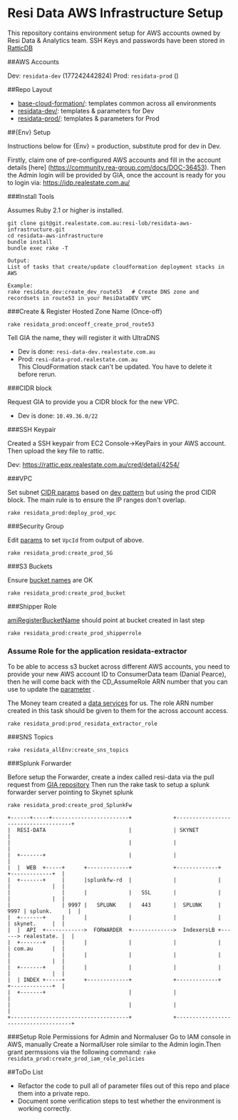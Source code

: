# Resi Data AWS Infrastructure Setup

This repository contains environment setup for AWS accounts owned by Resi Data & Analytics team. SSH Keys and passwords have been stored in [RatticDB](https://rattic.eqx.realestate.com.au/cred/list-by-group/195/)

##AWS Accounts

Dev: `residata-dev` (177242442824)
Prod: `residata-prod` ()  

##Repo Layout

- [base-cloud-formation/](base-cloud-formation/):  templates common across all environments
- [residata-dev/](residata-dev/):  templates & parameters for Dev
- [residata-prod/](residata-prod/):  templates & parameters for Prod

##{Env} Setup

Instructions below for {Env} = production, substitute prod for dev in Dev.

Firstly, claim one of pre-configured AWS accounts and fill in the account details [here] (https://community.rea-group.com/docs/DOC-36453). Then the Admin login will be provided by GIA, once the account is ready  for you to login via: https://idp.realestate.com.au/

###Install Tools

Assumes Ruby 2.1 or higher is installed.
```
git clone git@git.realestate.com.au:resi-lob/residata-aws-infrastructure.git
cd residata-aws-infrastructure
bundle install
bundle exec rake -T

Output:
List of tasks that create/update cloudformation deployment stacks in AWS

Example:
rake residata_dev:create_dev_route53   # Create DNS zone and recordsets in route53 in your ResiDataDEV VPC
```

###Create & Register Hosted Zone Name (Once-off)

`rake residata_prod:onceoff_create_prod_route53`

Tell GIA the name, they will register it with UltraDNS

- Dev is done: `resi-data-dev.realestate.com.au`
- Prod: `resi-data-prod.realestate.com.au`  
This CloudFormation stack can't be updated. You have to delete it before rerun.

###CIDR block

Request GIA to provide you a CIDR block for the new VPC. 

- Dev is done: `10.49.36.0/22` 

###SSH Keypair

Created a SSH keypair from EC2 Console->KeyPairs in your AWS account. Then upload the key file to rattic.

Dev: https://rattic.eqx.realestate.com.au/cred/detail/4254/

###VPC
 
Set subnet [CIDR params](residata-prod/parameters/vpc-params.json) based on [dev pattern](residata-dev/parameters/rddev-vpc-params.json) but using the prod CIDR block. The main rule is to ensure the IP ranges don't overlap.

`rake residata_prod:deploy_prod_vpc`

###Security Group

Edit [params](residata-prod/parameters/security-group-params.json) to set `VpcId` from output of above.

`rake residata_prod:create_prod_SG`

###S3 Buckets

Ensure [bucket names](residata-prod/parameters/create-bucket-params.json) are OK 

`rake residata_prod:create_prod_bucket`

###Shipper Role

[amiRegisterBucketName](residata-prod/parameters/shipper-role-params.json) should point at bucket created in last step

`rake residata_prod:create_prod_shipperrole`

### Assume Role for the application residata-extractor

To be able to access s3 bucket across different AWS accounts, you need to provide your new AWS account ID to ConsumerData team (Danial Pearce), then he will come back with the CD_AssumeRole ARN number that you can use to update the [parameter](/residata-prod/parameters/residata-extractor-params.json) .

The Money team created a [data services](https://git.realestate.com.au/the-money/residata-extractor) for us.
The role ARN number created in this task should be given to them for the across account access.


`rake residata_prod:prod_residata_extractor_role `

###SNS Topics

`rake residata_allEnv:create_sns_topics`

###Splunk Forwarder

Before setup the Forwarder, create a index called resi-data via the pull request from [GIA repository](https://git.realestate.com.au/infrastructure/splunk-deployment/blob/master/ansible/roles/indexer-master/files/idxcluster/resi/local/indexes.conf)
Then run the rake task to setup a splunk forwarder server pointing to Skynet splunk

`rake residata_prod:create_prod_SplunkFw`

    +------+-----+------------------------+             +-------------------------------------+
    |  RESI-DATA                          |             | SKYNET                              |
    |                                     |             |                                     |
    |  +-------+                          |             |                                     |
    |  |  WEB  +-----+      +-------------+             +-------------+      +-------------+  |
    |  +-------+     |      |splunkfw-rd  |             |             |      |             |  |
    |                |      |             |   SSL       |             |      |             |  |
    |                | 9997 |   SPLUNK    |   443       |  SPLUNK     | 9997 | splunk.     |  |
    |  +-------+     |      |             |             |             |      | skynet.     |  |
    |  |  API  +------------>  FORWARDER  +------------->  IndexersLB +------> realestate. |  |
    |  +-------+     |      |             |             |             |      | com.au      |  |
    |                |      |             |             |             |      |             |  |
    |  +-------+     |      |             |             |             |      |             |  |
    |  | INDEX +-----+      +-------------+             +-------------+      +-------------+  |
    |  +-------+                          |             |                                     |
    |                                     |             |                                     |
    +-------------------------------------+             +-------------------------------------+

###Setup Role Permissions for Admin and Normaluser
Go to IAM console in AWS, manually Create a NormalUser role similar to the Admin login.Then grant permssions via the following command:
`rake residata_prod:create_prod_iam_role_policies`



##ToDo List

- Refactor the code to pull all of parameter files out of this repo and place them into a private repo.
- Document some verification steps to test whether the environment is working correctly.





